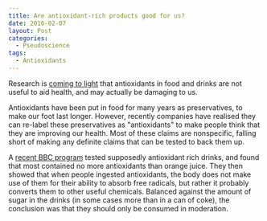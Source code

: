 ```yaml
---
title: Are antioxidant-rich products good for us?
date: 2016-02-07
layout: Post
categories:
  - Pseudoscience
tags:
  - Antioxidants
---
```


Research is [coming to light](http://www.nutraingredients-usa.com/Research/Antioxidant-supplements-still-not-an-athlete-s-best-training-partner) that antioxidants in food and drinks are not useful to aid health, and may actually be damaging to us.

<!-- more -->

Antioxidants have been put in food for many years as preservatives, to make our foot last longer. However, recently companies have realised they can re-label these preservatives as "antioxidants" to make people think that they are improving our health. Most of these claims are nonspecific, falling short of making any definite claims that can be tested to back them up.

A [recent BBC program](http://www.bbc.co.uk/programmes/articles/5lcN0WJR5GL98tT6S0B19p4/are-antioxidant-rich-products-good-for-me) tested supposedly antioxidant rich drinks, and found that most contained no more antioxidants than orange juice. They then showed that when people ingested antioxidants, the body does not make use of them for their ability to absorb free radicals, but rather it probably converts them to other useful chemicals. Balanced against the amount of sugar in the drinks (in some cases more than in a can of coke), the conclusion was that they should only be consumed in moderation.
